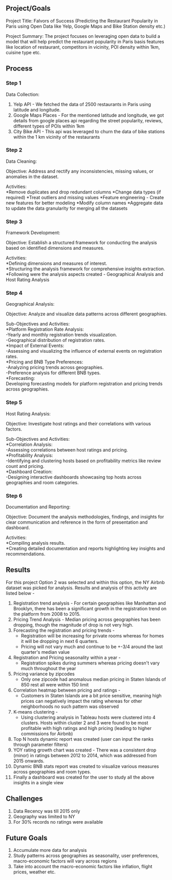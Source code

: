 ## Project/Goals
Project Title: Falvors of Success (Predicting the Restaurant Popularity in Paris using Open Data like Yelp, Google Maps and Bike Station density etc.)

Project Summary:
The project focuses on leveraging open data to build a model that will help predict the restaurant popularity in Paris basis features like location of restaurant, competitors in vicinity, POI density within 1km, cuisine type etc.

## Process
### Step 1
Data Collection:
1. Yelp API - We fetched the data of 2500 restaurants in Paris using latitude and longitude.
2. Google Maps Places - For the mentioned latitude and longitude, we got details from google places api regarding the street popularity, reviews, different types of POIs within 1km
3. City Bike API - This api was leveraged to churn the data of bike stations within the 1 km vicinity of the restaurants 
    
### Step 2
Data Cleaning:

  Objective: Address and rectify any inconsistencies, missing values, or anomalies in the dataset.
  
  Activities:  
    *Remove duplicates and drop redundant columns
    *Change data types (if required) 
    *Treat outliers and missing values
    *Feature engineering - Create new features for better modeling
    *Modify column names
    *Aggregate data to update the data granularity for merging all the datasets

### Step 3 
Framework Development:
  
  Objective: Establish a structured framework for conducting the analysis based on identified dimensions and measures.
  
  Activities:<br>
    *Defining dimensions and measures of interest.<br>
    *Structuring the analysis framework for comprehensive insights extraction.<br>
    *Following were the analysis aspects created - Geographical Analysis and Host Rating Analysis<br>

### Step 4
Geographical Analysis:
  
  Objective: Analyze and visualize data patterns across different geographies.
  
  Sub-Objectives and Activities:<br>
    *Platform Registration Rate Analysis:<br>
      -Yearly and monthly registration trends visualization.<br>
      -Geographical distribution of registration rates.<br>
    *Impact of External Events:<br>
      -Assessing and visualizing the influence of external events on registration rates.<br>
    *Pricing and BNB Type Preferences:<br>
      -Analyzing pricing trends across geographies.<br>
      -Preference analysis for different BNB types.<br>
    *Forecasting:<br>
      Developing forecasting models for platform registration and pricing trends across geographies.<br>

### Step 5
Host Rating Analysis:

Objective: Investigate host ratings and their correlations with various factors.

Sub-Objectives and Activities:<br>
  *Correlation Analysis:<br>
    -Assessing correlations between host ratings and pricing.<br>
  *Profitability Analysis:<br>
    -Identifying and clustering hosts based on profitability metrics like review count and pricing.<br>
  *Dashboard Creation:<br>
    -Designing interactive dashboards showcasing top hosts across geographies and room categories.<br>

### Step 6 
Documentation and Reporting:

Objective: Document the analysis methodologies, findings, and insights for clear communication and reference in the form of presentation and dashboard.

Activities:<br>
  *Compiling analysis results.<br>
  *Creating detailed documentation and reports highlighting key insights and recommendations.<br>

## Results
For this project Option 2 was selected and within this option, the NY Airbnb dataset was picked for analysis. Results and analysis of this activity are listed below - 
1. Registration trend analysis - For certain geographies like Manhattan and Brooklyn, there has been a significant growth in the registration trend on the platform from 2008 to 2015.
2. Pricing Trend Analysis - Median pricing across geographies has been dropping, though the magnitude of drop is not very high.
3. Forecasting the registration and pricing trends -
   * Registration will be increasing for private rooms whereas for homes it will be dropping in next 6 quarters.
   * Pricing will not vary much and continue to be +-3/4 around the last quarter's median value
4. Registration and Pricing seasonality within a year -
   * Registration spikes during summers whereas pricing doesn't vary much throughout the year
5. Pricing variance by zipcodes
   * Only one zipcode had anomalous median pricing in Staten Islands of 850 rest all were within 150 limit
6. Correlation heatmap between pricing and ratings -
   * Customers in Staten Islands are a bit price sensitive, meaning high prices can negatively impact the rating whereas for other neighborhoods no such pattern was observed
7. K-means clustering -
   * Using clustering analysis in Tableau hosts were clustered into 4 clusters. Hosts within cluster 2 and 3 were found to be most profitable with high ratings and high pricing (leading to higher commissions for Airbnb)
8. Top N hosts dynamic report was created (user can input the ranks through parameter filters)
9. YOY rating growth chart was created - There was a consistent drop (minor) in ratings between 2012 to 2014, which was addressed from 2015 onwards.
10. Dynamic BNB stats report was created to visualize various measures across geographies and room types.
11. Finally a dashboard was created for the user to study all the above insights in a single view

## Challenges 
1. Data Recency was till 2015 only 
2. Geography was limited to NY
3. For 30% records no ratings were available

## Future Goals
1. Accumulate more data for analysis
2. Study patterns across geographies as seasonality, user preferences, macro-economic factors will vary across regions
3. Take into account the macro-economic factors like inflation, flight prices, weather etc. 
